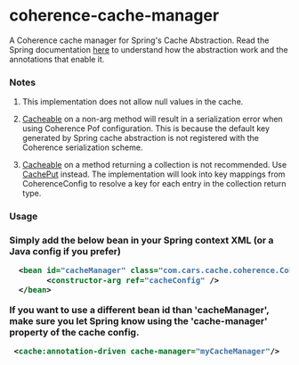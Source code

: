 coherence-cache-manager
=======================

A Coherence cache manager for Spring's Cache Abstraction. Read the Spring documentation <a href="http://docs.spring.io/spring-framework/docs/4.0.x/spring-framework-reference/html/cache.html">here</a> to understand how the abstraction work and the annotations that enable it.

<h3>Notes</h3>

1)  This implementation does not allow null values in the cache.
 
2)  <a href="http://docs.spring.io/spring/docs/current/javadoc-api/org/springframework/cache/annotation/Cacheable.html">Cacheable</a> on a non-arg method will result in a serialization error
    when using Coherence Pof configuration. This is because the default key
    generated by Spring cache abstraction is not registered with the Coherence
    serialization scheme.
    
3)  <a href="http://docs.spring.io/spring/docs/current/javadoc-api/org/springframework/cache/annotation/Cacheable.html">Cacheable</a> on a method returning a collection is not recommended.
    Use <a href="http://docs.spring.io/spring/docs/current/javadoc-api/org/springframework/cache/annotation/CachePut.html">CachePut</a> instead. The implementation will look into key mappings
    from CoherenceConfig to resolve a key for each entry in the
    collection return type.
    
<h3>Usage<h3>

Simply add the below bean in your Spring context XML (or a Java config if you prefer)

```xml
  <bean id="cacheManager" class="com.cars.cache.coherence.CoherenceCacheManager">
  		<constructor-arg ref="cacheConfig" />
  </bean>
```
If you want to use a different bean id than 'cacheManager', make sure you let Spring know using the 'cache-manager' property of the cache config.

```xml
 <cache:annotation-driven cache-manager="myCacheManager"/>
```



